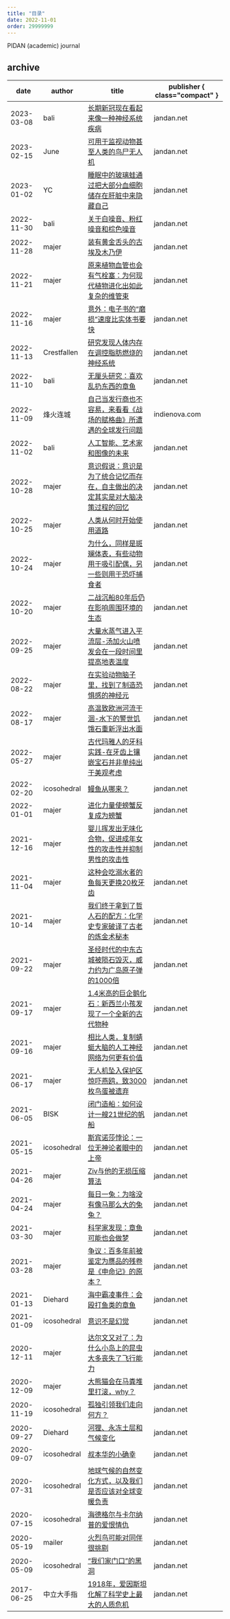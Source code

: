 ```yaml
---
title: "目录"
date: 2022-11-01
order: 29999999
---
```


PIDAN (academic) journal

## archive

date | author | title | publisher { class="compact" }
--- | --- | --- | ---
2023-03-08 | bali | [长期新冠现在看起来像一种神经系统疾病](./"长期新冠现在看起来像一种神经系统疾病") | jandan.net
2023-02-15 | June | [可用于监视动物甚至人类的鸟尸无人机](./"可用于监视动物甚至人类的鸟尸无人机") | jandan.net
2023-01-02 | YC | [睡眠中的玻璃蛙通过把大部分血细胞储存在肝脏中来隐藏自己](./"睡眠中的玻璃蛙通过把大部分血细胞储存在肝脏中来隐藏自己") | jandan.net
2022-11-30 | bali | [关于白噪音、粉红噪音和棕色噪音](./"关于白噪音、粉红噪音和棕色噪音") | jandan.net
2022-11-28 | majer | [装有黄金舌头的古埃及木乃伊](./"装有黄金舌头的古埃及木乃伊") | jandan.net
2022-11-21 | majer | [原来植物血管也会有气栓塞：为何现代植物进化出如此复杂的维管束](./"原来植物血管也会有气栓塞：为何现代植物进化出如此复杂的维管束") | jandan.net
2022-11-16 | majer | [意外：电子书的“磨损”速度比实体书要快](./"意外：电子书的“磨损”速度比实体书要快") | jandan.net
2022-11-13 | Crestfallen | [研究发现人体内存在调控脂肪燃烧的神经系统](./"研究发现人体内存在调控脂肪燃烧的神经系统") | jandan.net
2022-11-10 | bali | [无厘头研究：喜欢乱扔东西的章鱼](./"无厘头研究：喜欢乱扔东西的章鱼") | jandan.net
2022-11-09 | 烽火连城 | [自己当发行商也不容易，来看看《战场的赋格曲》所遭遇的全球发行问题](./"自己当发行商也不容易，来看看《战场的赋格曲》所遭遇的全球发行问题") | indienova.com
2022-11-02 | bali | [人工智能、艺术家和图像的未来](./"人工智能、艺术家和图像的未来") | jandan.net
2022-10-28 | majer | [意识假说：意识是为了统合记忆而存在，自主做出的决定其实是对大脑决策过程的回忆](./"意识假说：意识是为了统合记忆而存在，自主做出的决定其实是对大脑决策过程的回忆") | jandan.net
2022-10-25 | majer | [人类从何时开始使用道路](./"人类从何时开始使用道路") | jandan.net
2022-10-24 | majer | [为什么，同样是斑斓体表，有些动物用于吸引配偶，另一些则用于恐吓捕食者](./"为什么，同样是斑斓体表，有些动物用于吸引配偶，另一些则用于恐吓捕食者") | jandan.net
2022-10-20 | majer | [二战沉船80年后仍在影响周围环境的生态](./"二战沉船80年后仍在影响周围环境的生态") | jandan.net
2022-09-25 | majer | [大量水蒸气进入平流层-汤加火山喷发会在一段时间里提高地表温度](./"大量水蒸气进入平流层-汤加火山喷发会在一段时间里提高地表温度") | jandan.net
2022-08-22 | majer | [在实验动物脑子里，找到了制造恐惧感的神经元](./"在实验动物脑子里，找到了制造恐惧感的神经元") | jandan.net
2022-08-17 | majer | [高温致欧洲河流干涸-水下的警世饥饿石重新浮出水面](./"高温致欧洲河流干涸-水下的警世饥饿石重新浮出水面") | jandan.net
2022-05-27 | majer | [古代玛雅人的牙科实践-在牙齿上镶嵌宝石并非单纯出于美观考虑](./"古代玛雅人的牙科实践-在牙齿上镶嵌宝石并非单纯出于美观考虑") | jandan.net
2022-02-20 | icosohedral | [鳗鱼从哪来？](./"鳗鱼从哪来？") | jandan.net
2022-01-01 | majer | [进化力量使螃蟹反复成为螃蟹](./"进化力量使螃蟹反复成为螃蟹") | jandan.net
2021-12-16 | majer | [婴儿挥发出无味化合物，促进成年女性的攻击性并抑制男性的攻击性](./"婴儿挥发出无味化合物，促进成年女性的攻击性并抑制男性的攻击性") | jandan.net
2021-11-04 | majer | [这种会吃溺水者的鱼每天更换20枚牙齿](./"这种会吃溺水者的鱼每天更换20枚牙齿") | jandan.net
2021-10-14 | majer | [我们终于拿到了哲人石的配方：化学史专家破译了古老的炼金术秘本](./"我们终于拿到了哲人石的配方：化学史专家破译了古老的炼金术秘本") | jandan.net
2021-09-22 | majer | [圣经时代的中东古城被陨石毁灭，威力约为广岛原子弹的1000倍](./"圣经时代的中东古城被陨石毁灭，威力约为广岛原子弹的1000倍") | jandan.net
2021-09-17 | majer | [1.4米高的巨企鹅化石：新西兰小孩发现了一个全新的古代物种](./"1.4米高的巨企鹅化石：新西兰小孩发现了一个全新的古代物种") | jandan.net
2021-09-16 | majer | [相比人类，复制蜻蜓大脑的人工神经网络为何更有价值](./"相比人类，复制蜻蜓大脑的人工神经网络为何更有价值") | jandan.net
2021-06-17 | majer | [无人机坠入保护区惊吓燕鸥，致3000枚鸟蛋被遗弃](./"无人机坠入保护区惊吓燕鸥，致3000枚鸟蛋被遗弃") | jandan.net
2021-06-05 | BISK | [闭门造船：如何设计一艘21世纪的帆船](./"闭门造船：如何设计一艘21世纪的帆船") | jandan.net
2021-05-15 | icosohedral | [斯宾诺莎悖论：一位无神论者眼中的上帝](./"斯宾诺莎悖论：一位无神论者眼中的上帝") | jandan.net
2021-04-26 | majer | [Ziv与他的无损压缩算法](./"Ziv与他的无损压缩算法") | jandan.net
2021-04-24 | majer | [每日一兔：为啥没有像马那么大的兔兔？](./"每日一兔：为啥没有像马那么大的兔兔？") | jandan.net
2021-03-30 | majer | [科学家发现：章鱼可能也会做梦](./"科学家发现：章鱼可能也会做梦") | jandan.net
2021-03-28 | majer | [争议：百多年前被鉴定为赝品的残卷是《申命记》的原本？](./"争议：百多年前被鉴定为赝品的残卷是《申命记》的原本？") | jandan.net
2021-01-13 | Diehard | [海中霸凌事件：会殴打鱼类的章鱼](./"海中霸凌事件：会殴打鱼类的章鱼") | jandan.net
2021-01-09 | icosohedral | [意识不是幻觉](./"意识不是幻觉") | jandan.net
2020-12-11 | majer | [达尔文又对了：为什么小岛上的昆虫大多丧失了飞行能力](./"达尔文又对了：为什么小岛上的昆虫大多丧失了飞行能力") | jandan.net
2020-12-09 | majer | [大熊猫会在马粪堆里打滚，why？](./"大熊猫会在马粪堆里打滚，why？") | jandan.net
2020-11-19 | icosohedral | [孤独引领我们走向何方？](./"孤独引领我们走向何方？") | jandan.net
2020-09-27 | Diehard | [河狸、永冻土层和气候变化](./"河狸、永冻土层和气候变化") | jandan.net
2020-09-07 | icosohedral | [叔本华的小确幸](./"叔本华的小确幸") | jandan.net
2020-07-31 | icosohedral | [地球气候的自然变化方式，以及我们是否应该对全球变暖负责](./"地球气候的自然变化方式，以及我们是否应该对全球变暖负责") | jandan.net
2020-07-15 | icosohedral | [海德格尔与卡尔纳普的爱恨情仇](./"海德格尔与卡尔纳普的爱恨情仇") | jandan.net
2020-05-19 | mailer | [火烈鸟可能对同伴很挑剔](./"火烈鸟可能对同伴很挑剔") | jandan.net
2020-05-09 | icosohedral | [“我们家门口”的黑洞](./"“我们家门口”的黑洞") | jandan.net
2017-06-25 | 中立大手指 | [1918年，爱因斯坦化解了科学史上最大的人质危机](./"1918年，爱因斯坦化解了科学史上最大的人质危机") | jandan.net
